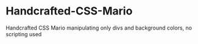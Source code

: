 # Handcrafted-CSS-Mario
Handcrafted CSS Mario manipulating only divs and background colors, no scripting used
